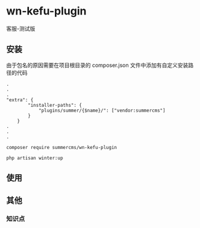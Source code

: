 # wn-kefu-plugin
客服-测试版

## 安装

由于包名的原因需要在项目根目录的 composer.json 文件中添加有自定义安装路径的代码
```
.
.
.
"extra": {
        "installer-paths": {
            "plugins/summer/{$name}/": ["vendor:summercms"]
        }
    }
.
.
.
```

```
composer require summercms/wn-kefu-plugin
```

```
php artisan winter:up
```
## 使用

## 其他

### 知识点



